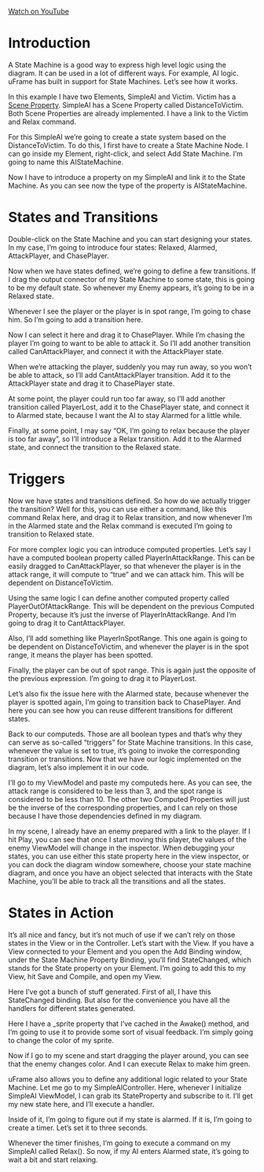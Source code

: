 [Watch on YouTube](https://www.youtube.com/watch?v=mVGyW0BKSTM)

# Introduction
A State Machine is a good way to express high level logic using the diagram. It can be used in a lot of different ways. For example, AI logic. uFrame has built in support for State Machines. Let’s see how it works.

In this example I have two Elements, SimpleAI and Victim. Victim has a [Scene Property](https://github.com/InvertGames/uFrame/wiki/Scene-Properties). SimpleAI has a Scene Property called DistanceToVictim. Both Scene Properties are already implemented. I have a link to the Victim and Relax command. 

For this SimpleAI we’re going to create a state system based on the DistanceToVictim. To do this, I first have to create a State Machine Node. I can go inside my Element, right-click, and select Add State Machine. I’m going to name this AIStateMachine.

Now I have to introduce a property on my SimpleAI and link it to the State Machine. As you can see now the type of the property is AIStateMachine.

# States and Transitions
Double-click on the State Machine and you can start designing your states. In my case, I’m going to introduce four states: Relaxed, Alarmed, AttackPlayer, and ChasePlayer.

Now when we have states defined, we’re going to define a few transitions. If I drag the output connector of my State Machine to some state, this is going to be my default state. So whenever my Enemy appears, it’s going to be in a Relaxed state.

Whenever I see the player or the player is in spot range, I’m going to chase him. So I’m going to add a transition here.

Now I can select it here and drag it to ChasePlayer. While I’m chasing the player I’m going to want to be able to attack it. So I’ll add another transition called CanAttackPlayer, and connect it with the AttackPlayer state.

When we’re attacking the player, suddenly you may run away, so you won’t be able to attack, so I’ll add CantAttackPlayer transition. Add it to the AttackPlayer state and drag it to ChasePlayer state.

At some point, the player could run too far away, so I’ll add another transition called PlayerLost, add it to the ChasePlayer state, and connect it to Alarmed state, because I want the AI to stay Alarmed for a little while.

Finally, at some point, I may say “OK, I’m going to relax because the player is too far away”, so I’ll introduce a Relax transition. Add it to the Alarmed state, and connect the transition to the Relaxed state.

# Triggers
Now we have states and transitions defined. So how do we actually trigger the transition? Well for this, you can use either a command, like this command Relax here, and drag it to Relax transition, and now whenever I’m in the Alarmed state and the Relax command is executed I’m going to transition to Relaxed state.

For more complex logic you can introduce computed properties. Let’s say I have a computed boolean property called PlayerInAttackRange. This can be easily dragged to CanAttackPlayer, so that whenever the player is in the attack range, it will compute to “true” and we can attack him. This will be dependent on DistanceToVictim.

Using the same logic I can define another computed property called PlayerOutOfAttackRange. This will be dependent on the previous Computed Property, because it’s just the inverse of PlayerInAttackRange. And I’m going to drag it to CantAttackPlayer.

Also, I’ll add something like PlayerInSpotRange. This one again is going to be dependent on DistanceToVictim, and whenever the player is in the spot range, it means the player has been spotted.

Finally, the player can be out of spot range. This is again just the opposite of the previous expression. I’m going to drag it to PlayerLost.

Let’s also fix the issue here with the Alarmed state, because whenever the player is spotted again, I’m going to transition back to ChasePlayer. And here you can see how you can reuse different transitions for different states.

Back to our computeds. Those are all boolean types and that’s why they can serve as so-called “triggers” for State Machine transitions. In this case, whenever the value is set to true, it’s going to invoke the corresponding transition or transitions. Now that we have our logic implemented on the diagram, let’s also implement it in our code.

I’ll go to my ViewModel and paste my computeds here. As you can see, the attack range is considered to be less than 3, and the spot range is considered to be less than 10. The other two Computed Properties will just be the inverse of the corresponding properties, and I can rely on those because I have those dependencies defined in my diagram.

In my scene, I already have an enemy prepared with a link to the player. If I hit Play, you can see that once I start moving this player, the values of the enemy ViewModel will change in the inspector. When debugging your states, you can use either this state property here in the view inspector, or you can dock the diagram window somewhere, choose your state machine diagram, and once you have an object selected that interacts with the State Machine, you’ll be able to track all the transitions and all the states.

# States in Action
It’s all nice and fancy, but it’s not much of use if we can’t rely on those states in the View or in the Controller. Let’s start with the View. If you have a View connected to your Element and you open the Add Binding window, under the State Machine Property Binding, you’ll find StateChanged, which stands for the State property on your Element. I’m going to add this to my View, hit Save and Compile, and open my View.

Here I’ve got a bunch of stuff generated. First of all, I have this StateChanged binding. But also for the convenience you have all the handlers for different states generated.

Here I have a _sprite property that I’ve cached in the Awake() method, and I’m going to use it to provide some sort of visual feedback. I’m simply going to change the color of my sprite.

Now if I go to my scene and start dragging the player around, you can see that the enemy changes color. And I can execute Relax to make him green.

uFrame also allows you to define any additional logic related to your State Machine. Let me go to my SimpleAIController. Here, whenever I initialize SimpleAI ViewModel, I can grab its StateProperty and subscribe to it. I’ll get my new state here, and I’ll execute a handler.

Inside of it, I’m going to figure out if my state is alarmed. If it is, I’m going to create a timer. Let’s set it to three seconds.

Whenever the timer finishes, I’m going to execute a command on my SimpleAI called Relax(). So now, if my AI enters Alarmed state, it’s going to wait a bit and start relaxing.